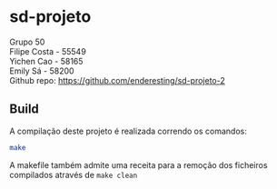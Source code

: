 # sd-projeto
Grupo 50 <br>
Filipe Costa - 55549 <br>
Yichen Cao - 58165 <br>
Emily Sá - 58200 <br>
Github repo: https://github.com/enderesting/sd-projeto-2

## Build
A compilação deste projeto é realizada correndo os comandos:

```bash
make
```

A makefile também admite uma receita para a remoção dos ficheiros compilados através de `make clean`

